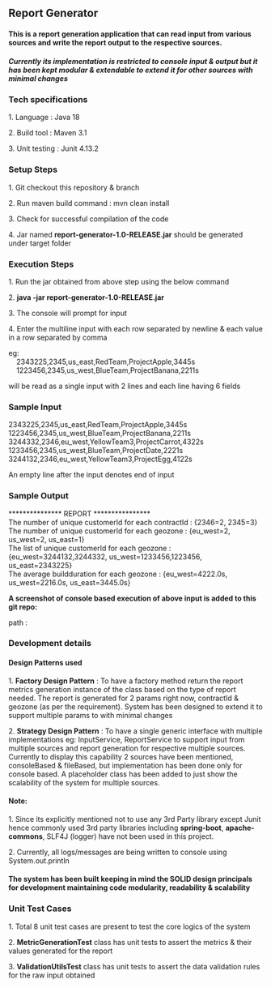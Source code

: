 <h2>Report Generator</h2>

<h4>
This is a report generation application that can read input from various sources and write the report output to the respective sources.
</h4>
<h5>Currently its implementation is restricted to console input & output but it has been kept modular & extendable to extend it for other sources with minimal changes</h5>

<div>
<h3> Tech specifications </h3>
<div>
 <p>1. Language : Java 18 </p> 
 <p>2. Build tool : Maven 3.1</p> 
 <p>3. Unit testing : Junit 4.13.2</p>
</div>
</div>

<div>
<h3> Setup Steps </h3>
<div>
 <p>1. Git checkout this repository & branch </p>    
 <p>2. Run maven build command : mvn clean install </p>
 <p>3. Check for successful compilation of the code </p>
 <p>4. Jar named <b>report-generator-1.0-RELEASE.jar</b> should be generated under target folder</p>
</div>
</div>

<div>
<h3>Execution Steps</h3>
<div>
 <p>1. Run the jar obtained from above step using the below command </p>
 <p>2. <b>java -jar report-generator-1.0-RELEASE.jar</b></p>
 <p>3. The console will prompt for input</p>
 <p>4. Enter the multiline input with each row separated by newline & each value in a row separated by comma</p>
 <p> eg: <br>
         &nbsp&nbsp&nbsp   2343225,2345,us_east,RedTeam,ProjectApple,3445s <br>
         &nbsp&nbsp&nbsp   1223456,2345,us_west,BlueTeam,ProjectBanana,2211s <br>
        
 </p>
 <p> will be read as a single input with 2 lines and each line having 6 fields </p>
</div>
</div>

<div>
<h3>Sample Input</h3>
<div>
    <p>
        2343225,2345,us_east,RedTeam,ProjectApple,3445s <br>
        1223456,2345,us_west,BlueTeam,ProjectBanana,2211s <br>
        3244332,2346,eu_west,YellowTeam3,ProjectCarrot,4322s <br>
        1233456,2345,us_west,BlueTeam,ProjectDate,2221s <br>
        3244132,2346,eu_west,YellowTeam3,ProjectEgg,4122s <br>
    </p>
    <p> An empty line after the input denotes end of input </p>
</div>

<h3>Sample Output</h3>
<div>
    <p>
        *************** REPORT **************** <br>
        The number of unique customerId for each contractId : {2346=2, 2345=3} <br>
        The number of unique customerId for each geozone : {eu_west=2, us_west=2, us_east=1} <br>
        The list of unique customerId for each geozone : {eu_west=3244132,3244332, us_west=1233456,1223456, us_east=2343225} <br>
        The average buildduration for each geozone : {eu_west=4222.0s, us_west=2216.0s, us_east=3445.0s} <br>
    </p>
</div>
</div>

<div>
<p><b>A screenshot of console based execution of above input is added to this git repo:</b></p>
<p>path : </p>
</div>

<div>
<h3>Development details</h3>
    <div>
    <h4>Design Patterns used</h4>
    <p>1. <b>Factory Design Pattern</b> : To have a factory method return the report metrics generation instance of the class based on the type of report needed. The report is generated for 2 params right now, contractId & geozone (as per the requirement). System has been designed to extend it to support multiple params to with minimal changes</p>
    <p>2. <b>Strategy Design Pattern</b> : To have a single generic interface with multiple implementations eg: InputService, ReportService to support input from multiple sources and report generation for respective multiple sources. Currently to display this capability 2 sources have been mentioned, consoleBased & fileBased, but implementation has been done only for console based. A placeholder class has been added to just show the scalability of the system for multiple sources.</p>
    </div>
    <div>
    <h4>Note:</h4>
    <p>1. Since its explicitly mentioned not to use any 3rd Party library except Junit hence commonly used 3rd party libraries including <b>spring-boot</b>, <b>apache-commons</b>, SLF4J (logger) have not been used in this project.</p>
    <p>2. Currently, all logs/messages are being written to console using System.out.println </p>
    </div>
</div>

<div>
<h4>The system has been built keeping in mind the SOLID design principals for development maintaining code modularity, readability & scalability</h4> 
</div>

<div>
<h3>Unit Test Cases</h3>
<div>
    <p>1. Total 8 unit test cases are present to test the core logics of the system</p>
    <p>2. <b>MetricGenerationTest</b> class has unit tests to assert the metrics & their values generated for the report  </p>
    <p>3. <b>ValidationUtilsTest</b> class has unit tests to assert the data validation rules for the raw input obtained</p>
</div>
</div>